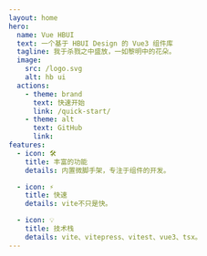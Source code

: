 ```yaml
---
layout: home
hero:
  name: Vue HBUI
  text: 一个基于 HBUI Design 的 Vue3 组件库
  tagline: 我于杀戮之中盛放，一如黎明中的花朵。
  image:
    src: /logo.svg
    alt: hb ui
  actions:
    - theme: brand
      text: 快速开始
      link: /quick-start/
    - theme: alt
      text: GitHub
      link:
features:
  - icon: 🛠️
    title: 丰富的功能
    details: 内置微脚手架，专注于组件的开发。

  - icon: ⚡️
    title: 快速
    details: vite不只是快。

  - icon: 💡
    title: 技术栈
    details: vite、vitepress、vitest、vue3、tsx。
---
```


